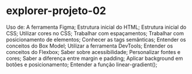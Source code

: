 # explorer-projeto-02
Uso de:
A ferramenta Figma;
Estrutura inicial do HTML;
Estrutura inicial do CSS;
Utilizar cores no CSS;
Trabalhar com espaçamentos;
Trabalhar com posicionamento de elementos;
Conhecer as tags semânticas;
Entender os conceitos do Box Model;
Utilizar a ferramenta DevTools;
Entender os conceitos do Flexbox;
Saber sobre acessibilidade;
Personalizar fontes e cores;
Saber a diferença entre margin e padding;
Aplicar background em botões e posicionamento;
Entender a função linear-gradient();
